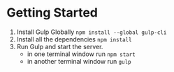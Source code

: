 # Getting Started
1. Install Gulp Globally `npm install --global gulp-cli`
2. Install all the dependencies `npm install`
3. Run Gulp and start the server. 
	- in one terminal window run `npm start`
	- in another terminal window run `gulp`

